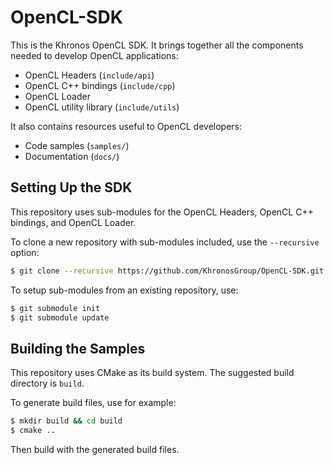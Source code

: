 # OpenCL-SDK

This is the Khronos OpenCL SDK. It brings together all the components needed to
develop OpenCL applications:

- OpenCL Headers (`include/api`)
- OpenCL C++ bindings (`include/cpp`)
- OpenCL Loader
- OpenCL utility library (`include/utils`)

It also contains resources useful to OpenCL developers:

- Code samples (`samples/`)
- Documentation (`docs/`)

## Setting Up the SDK

This repository uses sub-modules for the OpenCL Headers, OpenCL C++ bindings, and OpenCL Loader.

To clone a new repository with sub-modules included, use the `--recursive` option:

```sh
$ git clone --recursive https://github.com/KhronosGroup/OpenCL-SDK.git
```

To setup sub-modules from an existing repository, use:

```sh
$ git submodule init
$ git submodule update
```

## Building the Samples

This repository uses CMake as its build system.
The suggested build directory is `build`.

To generate build files, use for example:

```sh
$ mkdir build && cd build
$ cmake ..
```

Then build with the generated build files.
